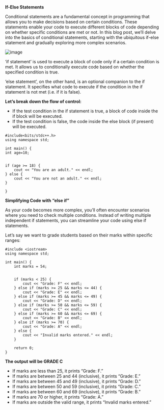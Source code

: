 **If-Else Statements**

Conditional statements are a fundamental concept in programming that allows you to make decisions based on certain conditions. These statements enable your code to execute different blocks of code depending on whether specific conditions are met or not. In this blog post, we’ll delve into the basics of conditional statements, starting with the ubiquitous if-else statement and gradually exploring more complex scenarios.

![image](https://github.com/itsankit07/A2Z-DSA/assets/91182445/ffba8bdd-3558-4456-bc0d-8c3053b960f9)

‘if statement’ is used to execute a block of code only if a certain condition is met. It allows us to conditionally execute code based on whether the specified condition is true.

‘else statement’, on the other hand, is an optional companion to the if statement. It specifies what code to execute if the condition in the if statement is not met (i.e. if it is false).

**Let’s break down the flow of control:**

- If the test condition in the if statement is true, a block of code inside the if block will be executed.
- If the test condition is false, the code inside the else block (if present) will be executed.

```
#include<bits/stdc++.h>
using namespace std;

int main() {
int age=10;


if (age >= 18) {
    cout << "You are an adult." << endl;
} else {
    cout << "You are not an adult." << endl;
}

}
```

**Simplifying Code with “else if”**

As your code becomes more complex, you’ll often encounter scenarios where you need to check multiple conditions. Instead of writing multiple independent if statements, you can streamline your code using else if statements.

Let’s say we want to grade students based on their marks within specific ranges:

```
#include <iostream>
using namespace std;

int main() {
    int marks = 54;


    if (marks < 25) {
        cout << "Grade: F" << endl;
    } else if (marks >= 25 && marks <= 44) {
        cout << "Grade: E" << endl;
    } else if (marks >= 45 && marks <= 49) {
        cout << "Grade: D" << endl;
    } else if (marks >= 50 && marks <= 59) {
        cout << "Grade: C" << endl;
    } else if (marks >= 60 && marks <= 69) {
        cout << "Grade: B" << endl;
    } else if (marks >= 70) {
        cout << "Grade: A" << endl;
    } else {
        cout << "Invalid marks entered." << endl;
    }

    return 0;
}

```
**The output will be GRADE C**

- If marks are less than 25, it prints “Grade: F.”
- If marks are between 25 and 44 (inclusive), it prints “Grade: E.”
- If marks are between 45 and 49 (inclusive), it prints “Grade: D.”
- If marks are between 50 and 59 (inclusive), it prints “Grade: C.”
- If marks are between 60 and 69 (inclusive), it prints “Grade: B.”
- If marks are 70 or higher, it prints “Grade: A.”
- If marks are outside the valid range, it prints “Invalid marks entered.”


